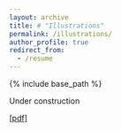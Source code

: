 ```yaml
---
layout: archive
title: # "Illustrations"
permalink: /illustrations/
author_profile: true
redirect_from:
  - /resume
---
```



{% include base_path %}

Under construction

[[pdf]](https://par.nsf.gov/servlets/purl/10429985)


